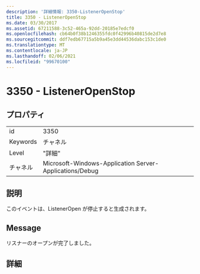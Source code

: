 ```yaml
---
description: '詳細情報: 3350-ListenerOpenStop'
title: 3350 - ListenerOpenStop
ms.date: 03/30/2017
ms.assetid: 67211588-3c52-465a-92dd-20185e7edcf0
ms.openlocfilehash: cb64b0f38b1246355fdc0f42996b40815de2d7e8
ms.sourcegitcommit: ddf7edb67715a5b9a45e3dd44536dabc153c1de0
ms.translationtype: MT
ms.contentlocale: ja-JP
ms.lasthandoff: 02/06/2021
ms.locfileid: "99670100"
---
```

# <a name="3350---listeneropenstop"></a>3350 - ListenerOpenStop

## <a name="properties"></a>プロパティ  
  
|||  
|-|-|  
|id|3350|  
|Keywords|チャネル|  
|Level|"詳細"|  
|チャネル|Microsoft-Windows-Application Server-Applications/Debug|  
  
## <a name="description"></a>説明  

 このイベントは、ListenerOpen が停止すると生成されます。  
  
## <a name="message"></a>Message  

 リスナーのオープンが完了しました。  
  
## <a name="details"></a>詳細
